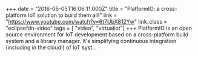+++
date = "2016-05-05T16:06:11.000Z"
title = "PlatformIO: a cross-platform IoT solution to build them all!"
link = "https://www.youtube.com/watch?v=6t7UbX812Yw"
link_class  = "eclipsefdn-video"
tags = [ "video", "virtualiot"]
+++
PlatformIO is an open source environment for IoT development based on a cross-platform build system and a library manager. It's simplifying continuous integration (including in the cloud!) of IoT syst…